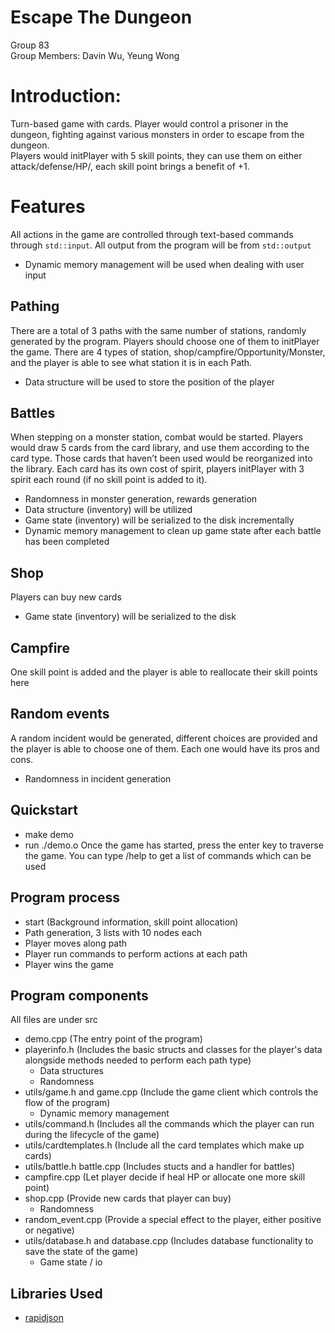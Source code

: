 # Escape The Dungeon 

Group 83 </br>
Group Members: Davin Wu, Yeung Wong

# Introduction:
Turn-based game with cards. Player would control a prisoner in the dungeon, fighting against various monsters in order to escape from the dungeon. </br>
Players would initPlayer with 5 skill points, they can use them on either attack/defense/HP/, each skill point brings a benefit of +1. </br>

# Features
All actions in the game are controlled through text-based commands through `std::input`. All output from the program will be from `std::output`
- Dynamic memory management will be used when dealing with user input 

## Pathing
There are a total of 3 paths with the same number of stations, randomly generated by the program. Players should choose one of them to initPlayer the game. There are 4 types of station, shop/campfire/Opportunity/Monster, and the player is able to see what station it is in each Path.
- Data structure will be used to store the position of the player

## Battles
When stepping on a monster station, combat would be started. Players would draw 5 cards from the card library, and use them according to the card type. Those cards that haven’t been used would be reorganized into the library. Each card has its own cost of spirit, players initPlayer with 3 spirit each round (if no skill point is added to it).
- Randomness in monster generation, rewards generation
- Data structure (inventory) will be utilized
- Game state (inventory) will be serialized to the disk incrementally
- Dynamic memory management to clean up game state after each battle has been completed

## Shop
Players can buy new cards
- Game state (inventory) will be serialized to the disk

## Campfire
One skill point is added and the player is able to reallocate their skill points here

## Random events
A random incident would be generated, different choices are provided and the player is able to choose one of them. Each one would have its pros and cons.
- Randomness in incident generation

## Quickstart
- make demo 
- run ./demo.o
Once the game has started, press the enter key to traverse the game.
You can type /help to get a list of commands which can be used

## Program process
- start (Background information, skill point allocation)
- Path generation, 3 lists with 10 nodes each
- Player moves along path
- Player run commands to perform actions at each path
- Player wins the game

## Program components
All files are under src
- demo.cpp (The entry point of the program)
- playerinfo.h (Includes the basic structs and classes for the player's data alongside methods needed to perform each path type)
  * Data structures
  * Randomness
- utils/game.h and game.cpp (Include the game client which controls the flow of the program)
  * Dynamic memory management
- utils/command.h (Includes all the commands which the player can run during the lifecycle of the game)
- utils/cardtemplates.h (Include all the card templates which make up cards)
- utils/battle.h battle.cpp (Includes stucts and a handler for battles)
- campfire.cpp (Let player decide if heal HP or allocate one more skill point)
- shop.cpp (Provide new cards that player can buy)
  * Randomness
- random_event.cpp (Provide a special effect to the player, either positive or negative)
- utils/database.h and database.cpp (Includes database functionality to save the state of the game)
  * Game state / io

## Libraries Used
- [rapidjson](https://github.com/Tencent/rapidjson)